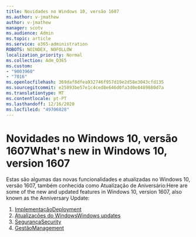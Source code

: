 ```yaml
---
title: Novidades no Windows 10, versão 1607
ms.author: v-jmathew
author: v-jmathew
manager: scotv
ms.audience: Admin
ms.topic: article
ms.service: o365-administration
ROBOTS: NOINDEX, NOFOLLOW
localization_priority: Normal
ms.collection: Adm_O365
ms.custom:
- "9003960"
- "7016"
ms.openlocfilehash: 369daf8dfea932746f957d19e2d58e3043cfd135
ms.sourcegitcommit: e25893be57e1c4ced8e646d0fa3d0e8489880d7a
ms.translationtype: MT
ms.contentlocale: pt-PT
ms.lasthandoff: 12/16/2020
ms.locfileid: "49706828"
---
```

# <a name="whats-new-in-windows-10-version-1607"></a><span data-ttu-id="3819a-102">Novidades no Windows 10, versão 1607</span><span class="sxs-lookup"><span data-stu-id="3819a-102">What's new in Windows 10, version 1607</span></span>

<span data-ttu-id="3819a-103">Estas são algumas das novas funcionalidades e atualizadas no Windows 10, versão 1607, também conhecida como Atualização de Aniversário:</span><span class="sxs-lookup"><span data-stu-id="3819a-103">Here are some of the new and updated features in Windows 10, version 1607, also known as the Anniversary Update:</span></span>

1. [<span data-ttu-id="3819a-104">Implementação</span><span class="sxs-lookup"><span data-stu-id="3819a-104">Deployment</span></span>](https://go.microsoft.com/fwlink/?linkid=2114462)
2. [<span data-ttu-id="3819a-105">Atualizações do Windows</span><span class="sxs-lookup"><span data-stu-id="3819a-105">Windows updates</span></span>](https://go.microsoft.com/fwlink/?linkid=2114463)
3. [<span data-ttu-id="3819a-106">Segurança</span><span class="sxs-lookup"><span data-stu-id="3819a-106">Security</span></span>](https://go.microsoft.com/fwlink/?linkid=2114270)
4. [<span data-ttu-id="3819a-107">Gestão</span><span class="sxs-lookup"><span data-stu-id="3819a-107">Management</span></span>](https://go.microsoft.com/fwlink/?linkid=2114271)
